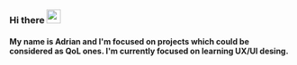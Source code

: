 ### Hi there <img src="https://media.giphy.com/media/hvRJCLFzcasrR4ia7z/giphy.gif" width="25px">

#### My name is Adrian and I'm focused on projects which could be considered as QoL ones. I'm currently focused on learning UX/UI desing.



